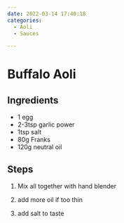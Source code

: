 ```yaml
---
date: 2022-03-14 17:40:18
categories:
  - Aoli
  - Sauces

---
```


# Buffalo Aoli


## Ingredients
* 1 egg
* 2-3tsp garlic power
* 1tsp salt
* 80g Franks
* 120g neutral oil


## Steps
1. Mix all together with hand blender

2. add more oil if too thin

3. add salt to taste

